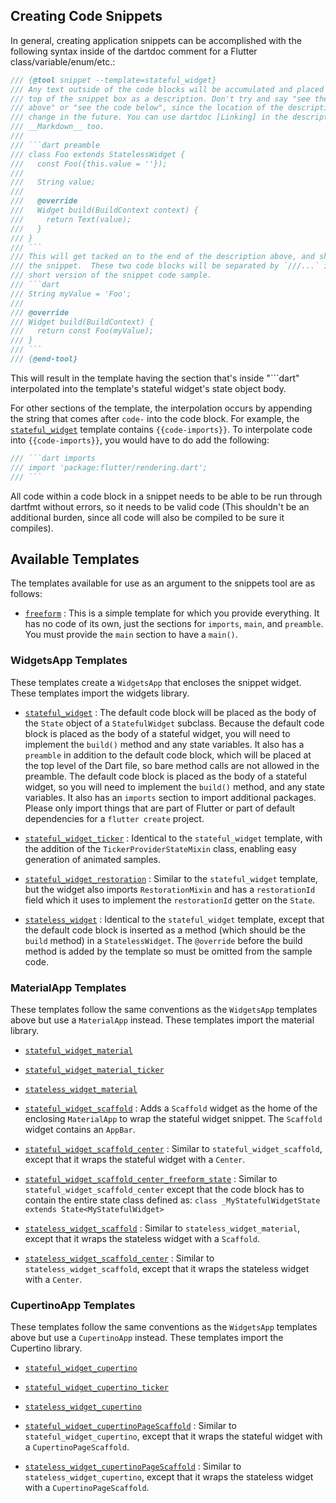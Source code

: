 ## Creating Code Snippets

In general, creating application snippets can be accomplished with the following
syntax inside of the dartdoc comment for a Flutter class/variable/enum/etc.:

```dart
/// {@tool snippet --template=stateful_widget}
/// Any text outside of the code blocks will be accumulated and placed at the
/// top of the snippet box as a description. Don't try and say "see the code
/// above" or "see the code below", since the location of the description may
/// change in the future. You can use dartdoc [Linking] in the description, and
/// __Markdown__ too.
///
/// ```dart preamble
/// class Foo extends StatelessWidget {
///   const Foo({this.value = ''});
///
///   String value;
///
///   @override
///   Widget build(BuildContext context) {
///     return Text(value);
///   }
/// }
/// ```
/// This will get tacked on to the end of the description above, and shown above
/// the snippet.  These two code blocks will be separated by `///...` in the
/// short version of the snippet code sample.
/// ```dart
/// String myValue = 'Foo';
///
/// @override
/// Widget build(BuildContext) {
///   return const Foo(myValue);
/// }
/// ```
/// {@end-tool}
```

This will result in the template having the section that's inside "```dart"
interpolated into the template's stateful widget's state object body.

For other sections of the template, the interpolation occurs by appending the string
that comes after `code-` into the code block. For example, the
[`stateful_widget`](stateful_widget.tmpl) template contains
`{{code-imports}}`. To interpolate code into `{{code-imports}}`, you would
have to do add the following:

```dart
/// ```dart imports
/// import 'package:flutter/rendering.dart';
/// ```
```

All code within a code block in a snippet needs to be able to be run through
dartfmt without errors, so it needs to be valid code (This shouldn't be an
additional burden, since all code will also be compiled to be sure it compiles).

## Available Templates

The templates available for use as an argument to the snippets tool are as
follows:

- [`freeform`](freeform.tmpl) :
  This is a simple template for which you provide everything.  It has no code of
  its own, just the sections for `imports`, `main`, and `preamble`. You must
  provide the `main` section to have a `main()`.
  
### WidgetsApp Templates

These templates create a `WidgetsApp` that encloses the snippet widget. These templates import
the widgets library.

- [`stateful_widget`](stateful_widget.tmpl) :
  The default code block will be placed as the body of the `State` object of a
  `StatefulWidget` subclass. Because the default code block is placed as the body
  of a stateful widget, you will need to implement the `build()` method and any
  state variables. It also has a `preamble` in addition to the default code
  block, which will be placed at the top level of the Dart file, so bare
  method calls are not allowed in the preamble. The default code block is
  placed as the body of a stateful widget, so you will need to implement the
  `build()` method, and any state variables. It also has an `imports`
  section to import additional packages. Please only import things that are part
  of Flutter or part of default dependencies for a `flutter create` project.
  
- [`stateful_widget_ticker`](stateful_widget_ticker.tmpl) : Identical to the
  `stateful_widget` template, with the addition of the `TickerProviderStateMixin`
  class, enabling easy generation of animated samples.

- [`stateful_widget_restoration`](stateful_widget_restoration.tmpl) : Similar to
  the `stateful_widget` template, but the widget also imports `RestorationMixin`
  and has a `restorationId` field which it uses to implement the `restorationId`
  getter on the `State`.

- [`stateless_widget`](stateless_widget.tmpl) : Identical to the
  `stateful_widget` template, except that the default code block is
  inserted as a method (which should be the `build` method) in a
  `StatelessWidget`. The `@override` before the build method is added by
  the template so must be omitted from the sample code.

### MaterialApp Templates

These templates follow the same conventions as the `WidgetsApp` templates above but use a
`MaterialApp` instead. These templates import the material library.

- [`stateful_widget_material`](stateful_widget_material.tmpl)
  
- [`stateful_widget_material_ticker`](stateful_widget_material_ticker.tmpl)

- [`stateless_widget_material`](stateless_widget_material.tmpl)

- [`stateful_widget_scaffold`](stateful_widget_scaffold.tmpl) : Adds a `Scaffold` widget as the home
  of the enclosing `MaterialApp` to wrap the stateful widget snippet. The `Scaffold` widget contains
  an `AppBar`.

- [`stateful_widget_scaffold_center`](stateful_widget_scaffold_center.tmpl) : Similar to
  `stateful_widget_scaffold`, except that it wraps the stateful widget with a `Center`.

- [`stateful_widget_scaffold_center_freeform_state`](stateful_widget_scaffold_center_freeform_state.tmpl) :
  Similar to `stateful_widget_scaffold_center` except that the code block has
  to contain the entire state class defined as:
  `class _MyStatefulWidgetState extends State<MyStatefulWidget>`

- [`stateless_widget_scaffold`](stateless_widget_scaffold.tmpl) : Similar to
  `stateless_widget_material`, except that it wraps the stateless widget with a
  `Scaffold`.

- [`stateless_widget_scaffold_center`](stateless_widget_scaffold_center.tmpl) : Similar to
  `stateless_widget_scaffold`, except that it wraps the stateless widget with a `Center`.

### CupertinoApp Templates

These templates follow the same conventions as the `WidgetsApp` templates above but use a
`CupertinoApp` instead. These templates import the Cupertino library.
  
- [`stateful_widget_cupertino`](stateful_widget_cupertino.tmpl)
  
- [`stateful_widget_cupertino_ticker`](stateful_widget_cupertino_ticker.tmpl)
  
- [`stateless_widget_cupertino`](stateless_widget_cupertino.tmpl)
  
- [`stateful_widget_cupertinoPageScaffold`](stateful_widget_cupertino_page_scaffold.tmpl) : Similar to
  `stateful_widget_cupertino`, except that it wraps the stateful widget with a
  `CupertinoPageScaffold`.
  
- [`stateless_widget_cupertinoPageScaffold`](stateless_widget_cupertino_page_scaffold.tmpl) : Similar to
  `stateless_widget_cupertino`, except that it wraps the stateless widget with a
  `CupertinoPageScaffold`.
